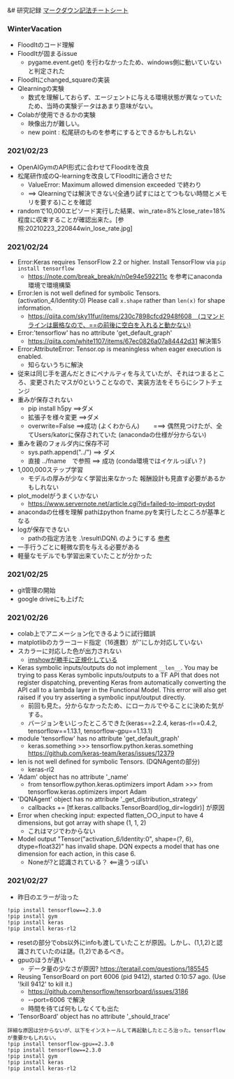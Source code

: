 &# 研究記録
[マークダウン記法チートシート](https://qiita.com/kamorits/items/6f342da395ad57468ae3)

### WinterVacation
- FloodItのコード理解
- FloodItが固まるissue  
    - pygame.event.get() を行わなかったため、windows側に動いていないと判定された
- FloodItにchanged_squareの実装
- Qlearningの実験  
    - 数式を理解しておらず、エージェントに与える環境状態が異なっていたため、当時の実験データはあまり意味がない。
- Colabが使用できるかの実験  
    - 映像出力が難しい。
    - new point : 松尾研のものを参考にするとできるかもしれない

### 2021/02/23
- OpenAIGymのAPI形式に合わせてFlooditを改良
- 松尾研作成のQ-learningを改良してFloodItに適合させた  
    - ValueError: Maximum allowed dimension exceeded で終わり  
    - ==> Qlearningでは解決できない(全通り試すにはとてつもない時間とメモリを要する)ことを確認
- randomで10,000エピソード実行した結果、win_rate=8%とlose_rate=18%程度に収束することが確認出来た。[参照:20210223_220844win_lose_rate.jpg]

### 2021/02/24
- Error:Keras requires TensorFlow 2.2 or higher. Install TensorFlow via `pip install tensorflow`  
    - https://note.com/break_break/n/n0e94e592211c を参考にanaconda環境で環境構築
- Error:len is not well defined for symbolic Tensors. (activation_4/Identity:0) Please call `x.shape` rather than `len(x)` for shape information.  
    - https://qiita.com/sky11fur/items/230c7898cfcd2948f608　(コマンドラインは厳格なので、==の前後に空白を入れると動かない)
- Error:'tensorflow' has no attribute 'get_default_graph'  
    - https://qiita.com/white1107/items/67ec0826a07a84442d31 解決策5
- Error:AttributeError: Tensor.op is meaningless when eager execution is enabled.  
    - 知らないうちに解決
- 従来は同じ手を選んだときにペナルティを与えていたが、それはつまるところ、変更されたマスが0ということなので、実装方法をそちらにシフトチェンジ
- 重みが保存されない  
    - pip install h5py ==>ダメ  
    - 拡張子を様々変更 ==>ダメ
    - overwrite=False ==>成功 (よくわからん)
&emsp;&emsp;===> 偶然見つけたが、全てUsers/katorに保存されていた (anacondaの仕様が分からない)
- 重みを親のフォルダ内に保存不可  
    - sys.path.append("../") ==> ダメ  
    - 直接 ../fname　で参照 ==> 成功 (conda環境ではイケルっぽい？)
- 1,000,000ステップ学習  
    - モデルの厚みが少なく学習出来なかった 報酬設計も見直す必要があるかもしれない
- plot_modelがうまくいかない  
    - https://www.servernote.net/article.cgi?id=failed-to-import-pydot
- anacondaの仕様を理解 pathはpython fname.pyを実行したところが基準となる
- logが保存できない  
    - pathの指定方法を .\\result\\DQN\\ のようにする [参考](https://github.com/ibab/tensorflow-wavenet/issues/255)
- 一手行うごとに軽微な罰を与える必要がある
- 軽量なモデルでも学習出来ていたことが分かった

### 2021/02/25
- git管理の開始
- google driveにも上げた

### 2021/02/26
- colab上でアニメーション化できるように試行錯誤
- matplotlibのカラーコード指定（16進数）が''にしか対応していない
- スカラーに対応した色が出力されない
    - [imshowが勝手に正規化している](http://hikuichi.hatenablog.com/entry/2015/12/26/225623)
- Keras symbolic inputs/outputs do not implement `__len__`. You may be trying to pass Keras symbolic inputs/outputs to a TF API that does not register dispatching, preventing Keras from automatically converting the API call to a lambda layer in the Functional Model. This error will also get raised if you try asserting a symbolic input/output directly.
    - 前回も見た。分からなかったため、にローカルでやることに決めた気がする。
    - バージョンをいじったところできた(keras==2.2.4, keras-rl==0.4.2, tensorflow==1.13.1, tensorflow-gpu==1.13.1)
- module 'tensorflow' has no attribute 'get_default_graph'
    - keras.something >>> tensorflow.python.keras.something https://github.com/keras-team/keras/issues/12379
- len is not well defined for symbolic Tensors. (DQNAgentの部分)
    - keras-rl2
- 'Adam' object has no attribute '_name'
    - from tensorflow.python.keras.optimizers import Adam >>> from tensorflow.keras.optimizers import Adam
- 'DQNAgent' object has no attribute '_get_distribution_strategy'
    - callbacks += [tf.keras.callbacks.TensorBoard(log_dir=logdir)] が原因
- Error when checking input: expected flatten_○○_input to have 4 dimensions, but got array with shape (1, 1, 2)
    - これはマジでわからない
- Model output "Tensor("activation_6/Identity:0", shape=(?, 6), dtype=float32)" has invalid shape. DQN expects a model that has one dimension for each action, in this case 6.
    - Noneが?と認識されている？ <==違うっぽい

### 2021/02/27
- 昨日のエラーが治った
```
!pip install tensorflow==2.3.0
!pip install gym
!pip install keras
!pip install keras-rl2
```
- resetの部分でobs以外にinfoも渡していたことが原因。しかし、(1,1,2)と認識されていたのは謎。(1,2)であるべき。
- gpuのほうが遅い
    - データ量の少なさが原因? https://teratail.com/questions/185545
- Reusing TensorBoard on port 6006 (pid 9412), started 0:10:57 ago. (Use '!kill 9412' to kill it.)
    - https://github.com/tensorflow/tensorboard/issues/3186
    - --port=6006 で解決
    - 時間を待てば何もしなくても出た
- 'TensorBoard' object has no attribute '_should_trace'
```
詳細な原因は分からないが、以下をインストールして再起動したところ治った。tensorflowが重要かもしれない。
!pip install tensorflow-gpu==2.3.0
!pip install tensorflow==2.3.0
!pip install gym
!pip install keras
!pip install keras-rl2
```